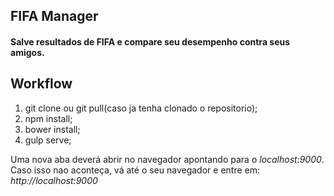 ## FIFA Manager
#### Salve resultados de FIFA e compare seu desempenho contra seus amigos.

## Workflow
1. git clone ou git pull(caso ja tenha clonado o repositorio);
2. npm install;
3. bower install;
4. gulp serve;

Uma nova aba deverá abrir no navegador apontando para o *localhost:9000*. Caso isso nao aconteça, vá até o seu navegador e entre em: *http://localhost:9000*
